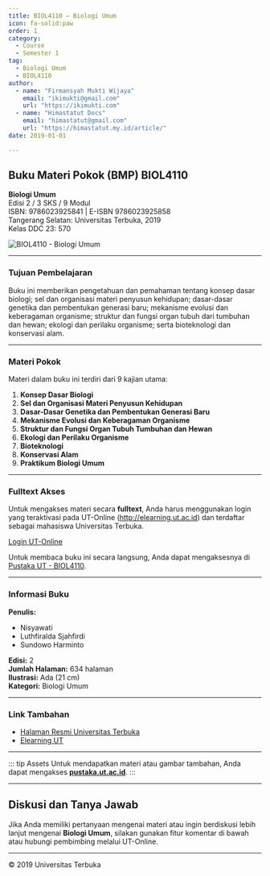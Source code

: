 ```yaml
--- 
title: BIOL4110 – Biologi Umum
icon: fa-solid:paw
order: 1
category:
  - Course
  - Semester 1
tag:
  - Biologi Umum
  - BIOL4110
author:
  - name: "Firmansyah Mukti Wijaya"
    email: "ikimukti@gmail.com"
    url: "https://ikimukti.com"
  - name: "Himastatut Docs"
    email: "himastatut@gmail.com"
    url: "https://himastatut.my.id/article/"
date: 2019-01-01

--- 
```


## Buku Materi Pokok (BMP) BIOL4110

**Biologi Umum**  
Edisi 2 / 3 SKS / 9 Modul  
ISBN: 9786023925841 | E-ISBN 9786023925858  
Tangerang Selatan: Universitas Terbuka, 2019  
Kelas DDC 23: 570  

![BIOL4110 - Biologi Umum](https://pustaka.ut.ac.id/lib/wp-content/uploads/2019/07/BIOL411002.jpg)

--- 

### Tujuan Pembelajaran

Buku ini memberikan pengetahuan dan pemahaman tentang konsep dasar biologi; sel dan organisasi materi penyusun kehidupan; dasar-dasar genetika dan pembentukan generasi baru; mekanisme evolusi dan keberagaman organisme; struktur dan fungsi organ tubuh dari tumbuhan dan hewan; ekologi dan perilaku organisme; serta bioteknologi dan konservasi alam.

--- 

### Materi Pokok

Materi dalam buku ini terdiri dari 9 kajian utama:

1. **Konsep Dasar Biologi**
2. **Sel dan Organisasi Materi Penyusun Kehidupan**
3. **Dasar-Dasar Genetika dan Pembentukan Generasi Baru**
4. **Mekanisme Evolusi dan Keberagaman Organisme**
5. **Struktur dan Fungsi Organ Tubuh Tumbuhan dan Hewan**
6. **Ekologi dan Perilaku Organisme**
7. **Bioteknologi**
8. **Konservasi Alam**
9. **Praktikum Biologi Umum**

--- 

### Fulltext Akses

Untuk mengakses materi secara **fulltext**, Anda harus menggunakan login yang teraktivasi pada UT-Online (http://elearning.ut.ac.id) dan terdaftar sebagai mahasiswa Universitas Terbuka.

[Login UT-Online](http://elearning.ut.ac.id)  

Untuk membaca buku ini secara langsung, Anda dapat mengaksesnya di [Pustaka UT - BIOL4110](https://pustaka.ut.ac.id/lib/biol4110-biologi-umum-edisi-2/).

--- 

### Informasi Buku

**Penulis:**
- Nisyawati
- Luthfiralda Sjahfirdi
- Sundowo Harminto

**Edisi:** 2  
**Jumlah Halaman:** 634 halaman  
**Ilustrasi:** Ada (21 cm)  
**Kategori:** Biologi Umum  

--- 

### Link Tambahan

- [Halaman Resmi Universitas Terbuka](https://www.ut.ac.id)
- [Elearning UT](http://elearning.ut.ac.id)

--- 

::: tip Assets
Untuk mendapatkan materi atau gambar tambahan, Anda dapat mengakses **[pustaka.ut.ac.id](https://pustaka.ut.ac.id)**.
:::

--- 

## Diskusi dan Tanya Jawab

Jika Anda memiliki pertanyaan mengenai materi atau ingin berdiskusi lebih lanjut mengenai **Biologi Umum**, silakan gunakan fitur komentar di bawah atau hubungi pembimbing melalui UT-Online.

--- 

<footer>
  <p>© 2019 Universitas Terbuka</p>
</footer>


<GitContributors />
<GitChangelog />